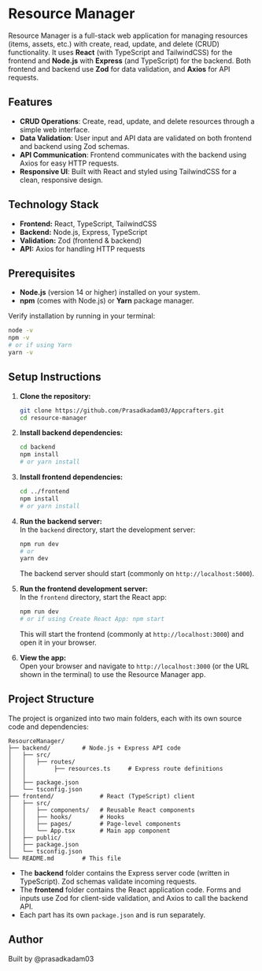 # Resource Manager

Resource Manager is a full-stack web application for managing resources (items, assets, etc.) with create, read, update, and delete (CRUD) functionality. It uses **React** (with TypeScript and TailwindCSS) for the frontend and **Node.js** with **Express** (and TypeScript) for the backend. Both frontend and backend use **Zod** for data validation, and **Axios** for API requests.

## Features

- **CRUD Operations**: Create, read, update, and delete resources through a simple web interface.  
- **Data Validation**: User input and API data are validated on both frontend and backend using Zod schemas.  
- **API Communication**: Frontend communicates with the backend using Axios for easy HTTP requests.  
- **Responsive UI**: Built with React and styled using TailwindCSS for a clean, responsive design.  

## Technology Stack

- **Frontend:** React, TypeScript, TailwindCSS  
- **Backend:** Node.js, Express, TypeScript  
- **Validation:** Zod (frontend & backend)  
- **API:** Axios for handling HTTP requests  

## Prerequisites

- **Node.js** (version 14 or higher) installed on your system.  
- **npm** (comes with Node.js) or **Yarn** package manager.  

Verify installation by running in your terminal:
```bash
node -v
npm -v
# or if using Yarn
yarn -v
```

## Setup Instructions

1. **Clone the repository:**  
   ```bash
   git clone https://github.com/Prasadkadam03/Appcrafters.git
   cd resource-manager
   ```

2. **Install backend dependencies:**  
   ```bash
   cd backend
   npm install
   # or yarn install
   ```

3. **Install frontend dependencies:**  
   ```bash
   cd ../frontend
   npm install
   # or yarn install
   ```

4. **Run the backend server:**  
   In the `backend` directory, start the development server:
   ```bash
   npm run dev
   # or
   yarn dev
   ```  
   The backend server should start (commonly on `http://localhost:5000`).

5. **Run the frontend development server:**  
   In the `frontend` directory, start the React app:
   ```bash
   npm run dev
   # or if using Create React App: npm start
   ```
   This will start the frontend (commonly at `http://localhost:3000`) and open it in your browser.

6. **View the app:**  
   Open your browser and navigate to `http://localhost:3000` (or the URL shown in the terminal) to use the Resource Manager app. 

## Project Structure

The project is organized into two main folders, each with its own source code and dependencies:

```
ResourceManager/
├── backend/         # Node.js + Express API code
│   ├── src/
│   │   ├── routes/ 
│   │        ├── resources.ts     # Express route definitions
│   │   
│   ├── package.json
│   └── tsconfig.json
├── frontend/             # React (TypeScript) client
│   ├── src/
│   │   ├── components/   # Reusable React components
│   │   ├── hooks/        # Hooks  
│   │   ├── pages/        # Page-level components
│   │   └── App.tsx       # Main app component
│   ├── public/
│   ├── package.json
│   └── tsconfig.json
└── README.md        # This file
```

- The **backend** folder contains the Express server code (written in TypeScript). Zod schemas validate incoming requests.  
- The **frontend** folder contains the React application code. Forms and inputs use Zod for client-side validation, and Axios to call the backend API.  
- Each part has its own `package.json` and is run separately.

## Author

Built by @prasadkadam03